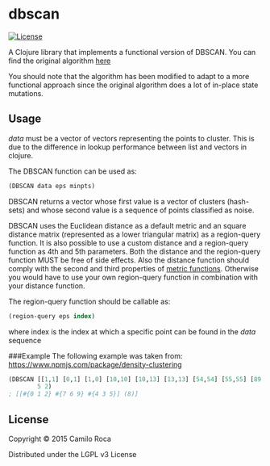 # dbscan
[![License](https://img.shields.io/badge/license-LGPL%20v3-blue.svg)](https://github.com/carocad/dbscan.clj/blob/master/LICENSE)

A Clojure library that implements a functional version of DBSCAN.
You can find the original algorithm [here](https://www.aaai.org/Papers/KDD/1996/KDD96-037.pdf)

You should note that the algorithm has been modified to adapt to a more functional approach
since the original algorithm does a lot of in-place state mutations.

## Usage
*data* must be a vector of vectors representing the points to cluster. This is
due to the difference in lookup performance between list and vectors in clojure.

The DBSCAN function can be used as:
```Clojure
(DBSCAN data eps minpts)
```
DBSCAN returns a vector whose first value is a vector of clusters (hash-sets) and
whose second value is a sequence of points classified as noise.

DBSCAN uses the Euclidean distance as a default metric and an square distance matrix
(represented as a lower triangular matrix) as a region-query function. It is also possible
to use a custom distance and a region-query function as 4th and 5th parameters. Both the
distance and the region-query function MUST be free of side effects.
Also the distance function should comply with the second and third properties of
[metric functions](https://en.wikipedia.org/wiki/Metric_%28mathematics%29). Otherwise
you would have to use your own region-query function in combination with your distance function.

The region-query function should be callable as:
```Clojure
(region-query eps index)
```
where index is the index at which a specific point can be found in the *data* sequence

###Example
The following example was taken from: https://www.npmjs.com/package/density-clustering
```Clojure
(DBSCAN [[1,1] [0,1] [1,0] [10,10] [10,13] [13,13] [54,54] [55,55] [89,89] [57,55]]
        5 2)
; [[#{0 1 2} #{7 6 9} #{4 3 5}] (8)]
```

## License

Copyright © 2015 Camilo Roca

Distributed under the LGPL v3 License

